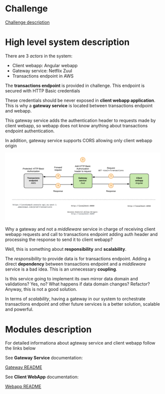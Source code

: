 # Challenge

[Challenge description](https://github.com/payvision-development/recruitment-challenges/tree/fullstack-engineer)

# High level system description

There are 3 _actors_ in the system:

* Client webapp: Angular webapp
* Gateway service: Netflix Zuul
* Transactions endpoint in AWS

The **transactions endpoint** is provided in challenge. This endpoint is secured with HTTP Basic credentials

These credentials should be never exposed in **client webapp application**. This is why a **gateway service** is located between transactions endpoint and webapp.

This gateway service adds the authentication header to requests made by client webapp, so webapp does not know anything about transactions endpoint authentication.

In addition, gateway service supports CORS allowing only client webapp origin

![alt text](./img/high-level-description.png "High level description")

Why a gateway and not a _middleware_ service in charge of receiving client webapp requests and call to transactions endpoint adding auth header and processing the response to send it to client webapp?

Well, this is something about **responsibility** and **scalability**.

The _responsibility_ to provide data is for transactions endpoint. Adding a direct **dependency** between transactions endpoint and a _middleware_ service is a bad idea. This is an unnecessary **coupling**. 

Is this service going to implement its own mirror data domain and validations? Yes, no? What happens if data domain changes? Refactor? Anyway, this is not a good solution.

In terms of _scalability_, having a gateway in our system to orchestrate transactions endpoint and other future services is a better solution, scalable and powerful.

# Modules description

For detailed informationa about agteway service and client webapp follow the links below

See **Gateway Service** documentation:

[Gateway README](./zuul-gateway)

See **Client WebApp** documentation:

[Webapp README](./webapp)
